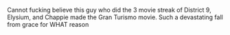 Cannot fucking believe this guy who did the 3 movie streak of District 9, Elysium, and Chappie made the Gran Turismo movie. Such a devastating fall from grace for WHAT reason